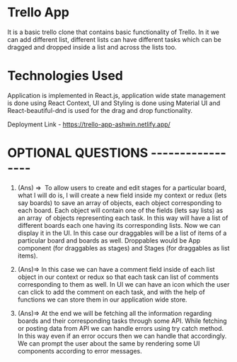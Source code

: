 # Trello App

It is a basic trello clone that contains basic functionality of Trello.
In it we can add different list, different lists can have different tasks which can be dragged and dropped inside a list and across the lists too.

# Technologies Used

Application is implemented in React.js, application wide state management is done using React Context, UI and Styling is done using Material UI and React-beautiful-dnd is used for the drag and drop functionality.

Deployment Link - https://trello-app-ashwin.netlify.app/



# OPTIONAL QUESTIONS -----------------

1. (Ans) =>  To allow users to create and edit stages for a particular board, what I will do is, I will create a new field inside my context or redux (lets say boards) to save an array of objects, each object corresponding to each board. Each object will contain one of the fields (lets say lists) as an array  of objects representing each task. In this way will have a list of different boards each one having its corresponding lists. Now we can display it in the UI. In this case our draggables will be a list of items of a particular board and boards as well. Droppables would be App component (for draggables as stages) and Stages (for draggables as list items).


2. (Ans)=> In this case we can have a comment field inside of each list object in our context or redux so that each task can list of comments corresponding to them as well. In UI we can have an icon which the user can click to add the comment on each task, and with the help of functions we can store them in our application wide store.


3. (Ans)=> At the end we will be fetching all the information regarding boards and their corresponding tasks through some API. While fetching or posting data from API we can handle errors using try catch method. In this way even if an error occurs then we can handle that accordingly. We can prompt the user about the same by rendering some UI components according to error messages. 
